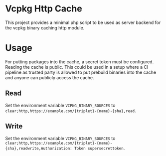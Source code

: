 # Vcpkg Http Cache

This project provides a minimal php script to be used as server backend for the vcpkg binary caching http module.

# Usage

For putting packages into the cache, a secret token must be configured.
Reading the cache is public.
This could be used in a setup where a CI pipeline as trusted party is allowed to put prebuild binaries into the cache and anyone can publicly access the cache.

## Read

Set the environment variable `VCPKG_BINARY_SOURCES` to
`clear;http,https://example.com/{triplet}-{name}-{sha},read`.

## Write

Set the environment variable `VCPKG_BINARY_SOURCES` to
`clear;http,https://example.com/{triplet}-{name}-{sha},readwrite,Authorization: Token supersecrettoken`.
